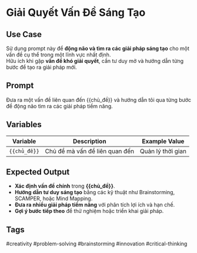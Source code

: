 # Giải Quyết Vấn Đề Sáng Tạo  

## **Use Case**  
Sử dụng prompt này để **động não và tìm ra các giải pháp sáng tạo** cho một vấn đề cụ thể trong một lĩnh vực nhất định.  
Hữu ích khi gặp **vấn đề khó giải quyết**, cần tư duy mở và hướng dẫn từng bước để tạo ra giải pháp mới.  

## **Prompt**  
Đưa ra một vấn đề liên quan đến {{chủ_đề}}
và hướng dẫn tôi qua từng bước để động não tìm ra các giải pháp tiềm năng.

## **Variables**  
| Variable | Description | Example Value |
|----------|------------|--------------|
| `{{chủ_đề}}` | Chủ đề mà vấn đề liên quan đến | Quản lý thời gian |

## **Expected Output**  
- **Xác định vấn đề chính** trong **{{chủ_đề}}**.  
- **Hướng dẫn tư duy sáng tạo** bằng các kỹ thuật như Brainstorming, SCAMPER, hoặc Mind Mapping.  
- **Đưa ra nhiều giải pháp tiềm năng** với phân tích lợi ích và hạn chế.  
- **Gợi ý bước tiếp theo** để thử nghiệm hoặc triển khai giải pháp.  

## **Tags**  
#creativity #problem-solving #brainstorming #innovation #critical-thinking  
